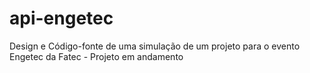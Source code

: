 # api-engetec
Design e Código-fonte de uma simulação de um projeto para o evento Engetec da Fatec - Projeto em andamento
